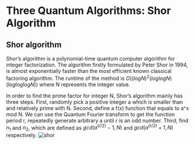 # Three Quantum Algorithms: Shor Algorithm
## Shor algorithm 

Shor’s algorithm is a polynomial-time quantum computer algorithm for integer factorization. The algorithm firstly formulated by Peter Shor in 1994, is almost exponentially faster than the most efficient known classical factoring algorithm. The runtime of the method is $O((logN)^2 (loglogN)(logloglogN))$ where N represents the integer value. 

In order to find the prime factor for integer N, Shor’s algorithm mainly has three steps. First, randomly pick a positive integer a which is smaller than and relatively prime with N. Second, define a f(x) function that equals to a^x  mod N. We can use the Quantum Fourier transform to get the function period r, repeatedly generate arbitrary a until r is an odd number. Third, find $n_1$ and $n_2$, which are defined as $gcd⁡(a^{(r/2)}-1,N)$ and $gcd⁡(a^{(r/2)}+1,N)$ respectively. 
<img :src="$withBase('/shor.png')" alt="shor">